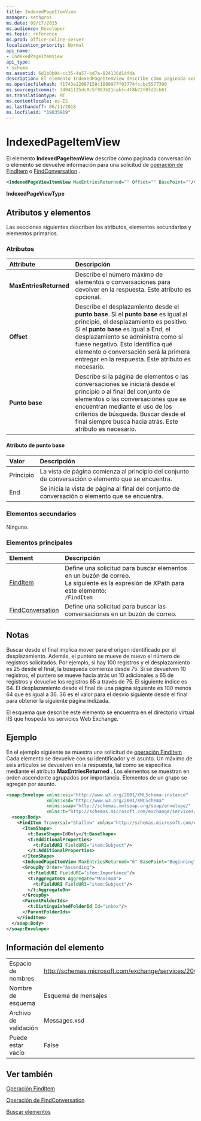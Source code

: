 ```yaml
---
title: IndexedPageItemView
manager: sethgros
ms.date: 09/17/2015
ms.audience: Developer
ms.topic: reference
ms.prod: office-online-server
localization_priority: Normal
api_name:
- IndexedPageItemView
api_type:
- schema
ms.assetid: 6d1b0b04-cc35-4a57-bd7a-824136d14fda
description: El elemento IndexedPageItemView describe cómo paginada conversación o elemento se devuelve información para una operación FindItem o una solicitud de operación FindConversation.
ms.openlocfilehash: f1743e22087158c1889977f03774fccbc5577390
ms.sourcegitcommit: 34041125dc8c5f993b21cebfc4f8b72f0fd2cb6f
ms.translationtype: MT
ms.contentlocale: es-ES
ms.lasthandoff: 06/11/2018
ms.locfileid: "19835919"
---
```

# <a name="indexedpageitemview"></a>IndexedPageItemView

El elemento **IndexedPageItemView** describe cómo paginada conversación o elemento se devuelve información para una solicitud de [operación de FindItem](finditem-operation.md) o [FindConversation](findconversation-operation.md) . 
  
```XML
<IndexedPageViewItemView MaxEntriesReturned="" Offset="" BasePoint=""/>
```

 **IndexedPageViewType**
## <a name="attributes-and-elements"></a>Atributos y elementos

Las secciones siguientes describen los atributos, elementos secundarios y elementos primarios.
  
### <a name="attributes"></a>Atributos

|**Attribute**|**Descripción**|
|:-----|:-----|
|**MaxEntriesReturned** <br/> |Describe el número máximo de elementos o conversaciones para devolver en la respuesta. Este atributo es opcional.  <br/> |
|**Offset** <br/> |Describe el desplazamiento desde el **punto base**. Si el **punto base** es igual al principio, el desplazamiento es positivo. Si el **punto base** es igual a End, el desplazamiento se administra como si fuese negativo. Esto identifica qué elemento o conversación será la primera entregar en la respuesta. Este atributo es necesario.  <br/> |
|**Punto base** <br/> |Describe si la página de elementos o las conversaciones se iniciará desde el principio o al final del conjunto de elementos o las conversaciones que se encuentran mediante el uso de los criterios de búsqueda. Buscar desde el final siempre busca hacia atrás. Este atributo es necesario.  <br/> |
   
#### <a name="basepoint-attribute"></a>Atributo de punto base

|**Valor**|**Descripción**|
|:-----|:-----|
|Principio  <br/> |La vista de página comienza al principio del conjunto de conversación o elemento que se encuentra.  <br/> |
|End  <br/> |Se inicia la vista de página al final del conjunto de conversación o elemento que se encuentra.  <br/> |
   
### <a name="child-elements"></a>Elementos secundarios

Ninguno.
  
### <a name="parent-elements"></a>Elementos principales

|**Element**|**Descripción**|
|:-----|:-----|
|[FindItem](finditem.md) <br/> |Define una solicitud para buscar elementos en un buzón de correo.  <br/> La siguiente es la expresión de XPath para este elemento:  <br/>  `/FindItem` <br/> |
|[FindConversation](findconversation.md) <br/> |Define una solicitud para buscar las conversaciones en un buzón de correo.  <br/> |
   
## <a name="remarks"></a>Notas

Buscar desde el final implica mover para el origen identificado por el desplazamiento. Además, el puntero se mueve de nuevo el número de registros solicitados. Por ejemplo, si hay 100 registros y el desplazamiento es 25 desde el final, la búsqueda comienza desde 75. Si se devuelven 10 registros, el puntero se mueve hacia atrás un 10 adicionales a 65 de registros y devuelve los registros 65 a través de 75. El siguiente índice es 64. El desplazamiento desde el final de una página siguiente es 100 menos 64 que es igual a 36. 36 es el valor para el desvío siguiente desde el final para obtener la siguiente página indizada.
  
El esquema que describe este elemento se encuentra en el directorio virtual IIS que hospeda los servicios Web Exchange.
  
## <a name="example"></a>Ejemplo

En el ejemplo siguiente se muestra una solicitud de [operación FindItem](finditem-operation.md) . Cada elemento se devuelve con su identificador y el asunto. Un máximo de seis artículos se devuelven en la respuesta, tal como se especifica mediante el atributo **MaxEntriesReturned** . Los elementos se muestran en orden ascendente agrupados por importancia. Elementos de un grupo se agregan por asunto. 
  
```XML
<soap:Envelope xmlns:xsi="http://www.w3.org/2001/XMLSchema-instance"
               xmlns:xsd="http://www.w3.org/2001/XMLSchema"
               xmlns:soap="http://schemas.xmlsoap.org/soap/envelope/"
               xmlns:t="http://schemas.microsoft.com/exchange/services/2006/types">
  <soap:Body>
    <FindItem Traversal="Shallow" xmlns="http://schemas.microsoft.com/exchange/services/2006/messages">
      <ItemShape>
        <t:BaseShape>IdOnly</t:BaseShape>
        <t:AdditionalProperties>
          <t:FieldURI FieldURI="item:Subject"/>
        </t:AdditionalProperties>
      </ItemShape>
      <IndexedPageItemView MaxEntriesReturned="6" BasePoint="Beginning" Offset="0" />
      <GroupBy Order="Ascending">
        <t:FieldURI FieldURI="item:Importance"/>
        <t:AggregateOn Aggregate="Maximum">
          <t:FieldURI FieldURI="item:Subject"/>
        </t:AggregateOn>
      </GroupBy>
      <ParentFolderIds>
        <t:DistinguishedFolderId Id="inbox"/>
      </ParentFolderIds>
    </FindItem>
  </soap:Body>
</soap:Envelope>
```

## <a name="element-information"></a>Información del elemento

|||
|:-----|:-----|
|Espacio de nombres  <br/> |http://schemas.microsoft.com/exchange/services/2006/messages  <br/> |
|Nombre de esquema  <br/> |Esquema de mensajes  <br/> |
|Archivo de validación  <br/> |Messages.xsd  <br/> |
|Puede estar vacío  <br/> |False  <br/> |
   
## <a name="see-also"></a>Ver también



[Operación FindItem](finditem-operation.md)
  
[Operación de FindConversation](findconversation-operation.md)


[Buscar elementos](http://msdn.microsoft.com/library/63af1f9c-464b-4fca-9ae3-3d60f24ca93c%28Office.15%29.aspx)

